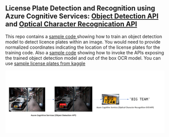 ## License Plate Detection and Recognition using Azure Cognitive Services: <a href="https://docs.microsoft.com/en-us/azure/cognitive-services/computer-vision/concept-object-detection">Object Detection API</a> and <a href="https://docs.microsoft.com/en-us/azure/cognitive-services/computer-vision/overview-ocr">Optical Character Recognication API</a> 
This repo contains a <a href="https://github.com/sinafakhraee/azure-objectdetection-and-ocr/blob/main/Training_ObjectDetection.ipynb"> sample code </a> showing how to train an object detection model to detect licence plates within an image. You would need to provide normalized coordinates indicating the location of the license plates for the training code. Also a <a href="https://github.com/sinafakhraee/azure-objectdetection-and-ocr/blob/main/Calling-ObjectDetection_and_OCR.ipynb">sample code</a> showing how to invoke the APIs exposing the trained object detection model and out of the box OCR model. 
You can use <a href="https://www.kaggle.com/andrewmvd/car-plate-detection">sample license plates from kaggle</a>

![alt text](https://github.com/sinafakhraee/azure-objectdetection-and-ocr/blob/main/images/detection_ocr.png)
